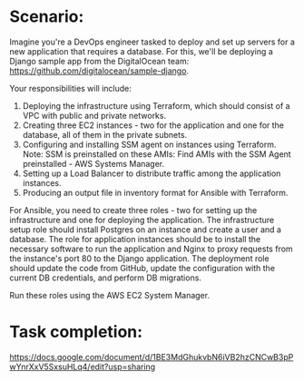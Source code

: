 # Scenario:

Imagine you're a DevOps engineer tasked to deploy and set up servers for a new application that requires a database. For this, we'll be deploying a Django sample app from the DigitalOcean team: https://github.com/digitalocean/sample-django.

Your responsibilities will include:

1. Deploying the infrastructure using Terraform, which should consist of a VPC with public and private networks.
2. Creating three EC2 instances - two for the application and one for the database, all of them in the private subnets.
3. Configuring and installing SSM agent on instances using Terraform.
Note: SSM is preinstalled on these AMIs: Find AMIs with the SSM Agent preinstalled - AWS Systems Manager.
4. Setting up a Load Balancer to distribute traffic among the application instances.
5. Producing an output file in inventory format for Ansible with Terraform.

For Ansible, you need to create three roles - two for setting up the infrastructure and one for deploying the application. The infrastructure setup role should install Postgres on an instance and create a user and a database. The role for application instances should be to install the necessary software to run the application and Nginx to proxy requests from the instance's port 80 to the Django application. The deployment role should update the code from GitHub, update the configuration with the current DB credentials, and perform DB migrations.

Run these roles using the AWS EC2 System Manager. 

# Task completion:
https://docs.google.com/document/d/1BE3MdGhukvbN6iVB2hzCNCwB3pPwYnrXxV5SxsuHLq4/edit?usp=sharing
